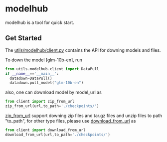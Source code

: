 # modelhub

modelhub is a tool for quick start.


## Get Started

The [utils/modelhub/client.py](utils/modelhub/client.py) contains the API for downing models and files.

To down the model [glm-10b-en], run
  ```python
from utils.modelhub.client import DataPull       
if __name__=='__main__':
    datadown=DataPull()
    datadown.pull_model("glm-10b-en")         
  ```
  
also, one can download model by model_url as
  ```python
from client import zip_from_url
zip_from_url(url,to_path='./checkpoints/')      
  ```
[zip_from_url](utils/modelhub/client.py) support downing zip files and tar.gz files and unzip files to path "to_path", for other type files, please use
[download_from_url](utils/modelhub/client.py) as
  ```python
from client import download_from_url
download_from_url(url,to_path='./checkpoints/')      
  ```

 
